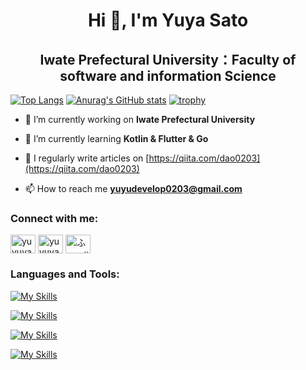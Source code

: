 <h1 align="center">Hi 👋, I'm Yuya Sato</h1>
<h2 align="center">Iwate Prefectural University：Faculty of software and information Science</h2>


[![Top Langs](https://github-readme-stats.vercel.app/api/top-langs/?username=dao0203&theme=dark)](https://github.com/anuraghazra/github-readme-stats)
[![Anurag's GitHub stats](https://github-readme-stats.vercel.app/api?username=dao0203&show_icons=true&theme=dark)](https://github.com/anuraghazra/github-readme-stats)
[![trophy](https://github-profile-trophy.vercel.app/?username=dao0203)](https://github.com/ryo-ma/github-profile-trophy)


- 🔭 I’m currently working on **Iwate Prefectural University**

- 🌱 I’m currently learning **Kotlin & Flutter & Go**

- 📝 I regularly write articles on [https://qiita.com/dao0203](https://qiita.com/dao0203)

- 📫 How to reach me **yuyudevelop0203@gmail.com**

<h3 align="left">Connect with me:</h3>
<p align="left">
<a href="https://twitter.com/yuyuya0203" target="blank"><img align="center" src="https://raw.githubusercontent.com/rahuldkjain/github-profile-readme-generator/master/src/images/icons/Social/twitter.svg" alt="yuyuya0203" height="30" width="40" /></a>
<a href="https://fb.com/yuyuya0203" target="blank"><img align="center" src="https://raw.githubusercontent.com/rahuldkjain/github-profile-readme-generator/master/src/images/icons/Social/facebook.svg" alt="yuyuya0203" height="30" width="40" /></a>
<a href="https://discord.gg/ふぅ...#4991" target="blank"><img align="center" src="https://raw.githubusercontent.com/rahuldkjain/github-profile-readme-generator/master/src/images/icons/Social/discord.svg" alt="ふぅ...#4991" height="30" width="40" /></a>
</p>

<h3 align="left">Languages and Tools:</h3>

[![My Skills](https://skillicons.dev/icons?i=c,java,js,html,css,kotlin,ktor,dart,go,py,flutter,swift,gradle)](https://skillicons.dev)

[![My Skills](https://skillicons.dev/icons?i=docker,aws,figma,firebase,gcp,git,github,githubactions,postgres,mysql,postman,sqlite,stackoverflow,supabase,graphql)](https://skillicons.dev)

[![My Skills](https://skillicons.dev/icons?i=androidstudio,vscode,eclipse,postman)](https://skillicons.dev)

[![My Skills](https://skillicons.dev/icons?i=discord,twitter,instagram,stackoverflow)](https://skillicons.dev)
